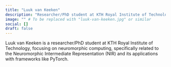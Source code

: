 ```yaml
---
title: "Luuk van Keeken"
description: "Researcher/PhD student at KTH Royal Institute of Technology, specializing in Neuromorphic Intermediate Representation (NIR) and its PyTorch applications."
image: "" # To be replaced with "luuk-van-keeken.jpg" or similar
social: []
draft: false
---
```

Luuk van Keeken is a researcher/PhD student at KTH Royal Institute of Technology, focusing on neuromorphic computing, specifically related to the Neuromorphic Intermediate Representation (NIR) and its applications with frameworks like PyTorch.